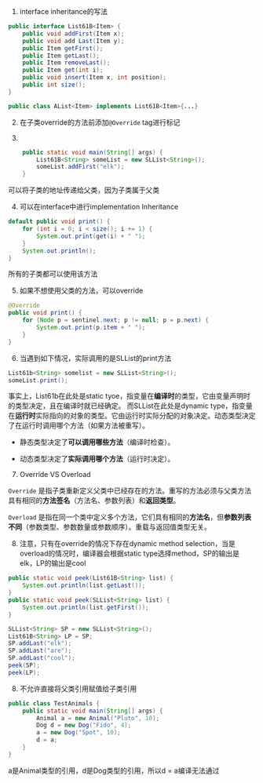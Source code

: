 1. interface inheritance的写法
```java
public interface List61B<Item> {
    public void addFirst(Item x);
    public void add Last(Item y);
    public Item getFirst();
    public Item getLast();
    public Item removeLast();
    public Item get(int i);
    public void insert(Item x, int position);
    public int size();
}
```
```java
public class AList<Item> implements List61B<Item>{...}
```

2. 在子类override的方法前添加`@Override` tag进行标记

3. 
```java
	public static void main(String[] args) {
	    List61B<String> someList = new SLList<String>();
	    someList.addFirst("elk");
	}
```
可以将子类的地址传递给父类，因为子类属于父类

4. 可以在interface中进行implementation Inheritance
```java
default public void print() {
    for (int i = 0; i < size(); i += 1) {
        System.out.print(get(i) + " ");
    }
    System.out.println();
}
```
   所有的子类都可以使用该方法

5. 如果不想使用父类的方法，可以override
```java
@Override
public void print() {
    for (Node p = sentinel.next; p != null; p = p.next) {
        System.out.print(p.item + " ");
    }
}
```

6. 当遇到如下情况，实际调用的是SLList的print方法
```java
List61b<String> somelist = new SLList<String>();
someList.print();
```
事实上，List61b在此处是static tyoe，指变量在**编译时**的类型，它由变量声明时的类型决定，且在编译时就已经确定。
而SLList在此处是dynamic type，指变量在**运行时**实际指向的对象的类型。它由运行时实际分配的对象决定。动态类型决定了在运行时调用哪个方法（如果方法被重写）。
-   静态类型决定了**可以调用哪些方法**（编译时检查）。
    
-   动态类型决定了**实际调用哪个方法**（运行时决定）。

7. Override VS Overload

`Override` 是指子类重新定义父类中已经存在的方法。重写的方法必须与父类方法具有相同的**方法签名**（方法名、参数列表）和**返回类型**。

`Overload` 是指在同一个类中定义多个方法，它们具有相同的**方法名**，但**参数列表不同**（参数类型、参数数量或参数顺序）。重载与返回值类型无关。

8. 注意，只有在override的情况下存在dynamic method selection，当是overload的情况时，编译器会根据static type选择method，SP的输出是elk，LP的输出是cool
```java
public static void peek(List61B<String> list) {
    System.out.println(list.getLast());
}
public static void peek(SLList<String> list) {
    System.out.println(list.getFirst());
}

SLList<String> SP = new SLList<String>();
List61B<String> LP = SP;
SP.addLast("elk");
SP.addLast("are");
SP.addLast("cool");
peek(SP);
peek(LP);
```

8. 不允许直接将父类引用赋值给子类引用
```java
public class TestAnimals {  
    public static void main(String[] args) {  
        Animal a = new Animal("Pluto", 10);   
        Dog d = new Dog("Fido", 4);   
        a = new Dog("Spot", 10);  
        d = a;  
    }  
}
```
a是Animal类型的引用，d是Dog类型的引用，所以d = a编译无法通过
<!--stackedit_data:
eyJoaXN0b3J5IjpbMTkyNzk1NTI4NCwtMTIwODU4NzYzNywxMT
QzMDc1MzUyLC0xNDIyNDIyNDg4LC00NTIyMzkzODEsMjAyMzYz
NjY2MiwtMjY0NjQ5MjYzLC00Njk0NTM1NF19
-->